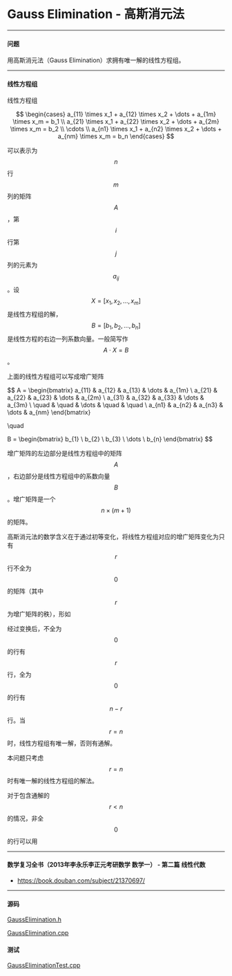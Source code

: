 <script type="text/javascript" src="https://cdnjs.cloudflare.com/ajax/libs/mathjax/2.7.1/MathJax.js?config=TeX-AMS-MML_HTMLorMML"></script>

# Gauss Elimination - 高斯消元法

--------

#### 问题

用高斯消元法（Gauss Elimination）求拥有唯一解的线性方程组。

--------

#### 线性方程组

线性方程组

$$
\begin{cases}
a_{11} \times x_1 + a_{12} \times x_2 + \dots + a_{1m} \times x_m = b_1      \\
a_{21} \times x_1 + a_{22} \times x_2 + \dots + a_{2m} \times x_m = b_2      \\
\cdots   \\
a_{n1} \times x_1 + a_{n2} \times x_2 + \dots + a_{nm} \times x_m = b_n
\end{cases}
$$

可以表示为$$ n $$行$$ m $$列的矩阵$$ A $$，第$$ i $$行第$$ j $$列的元素为$$ a_{ij} $$。设$$ X = [x_1, x_2, \dots, x_m ] $$是线性方程组的解，$$ B = [b_1, b_2, \dots, b_n] $$是线性方程的右边一列系数向量。一般简写作$$ A \cdot X = B $$。

上面的线性方程组可以写成增广矩阵

$$
A =
\begin{bmatrix}
a_{11} &   a_{12} &   a_{13} &   \dots   &   a_{1m}     \\
a_{21} &   a_{22} &   a_{23} &   \dots   &   a_{2m}     \\
a_{31} &   a_{32} &   a_{33} &   \dots   &   a_{3m}     \\
 \quad &    \quad &   \dots  &  \quad   &   \quad       \\
a_{n1} &   a_{n2} &   a_{n3} &   \dots   &   a_{nm}
\end{bmatrix}

\quad

B =
\begin{bmatrix}
b_{1}   \\
b_{2}   \\
b_{3}   \\
\dots   \\
b_{n}
\end{bmatrix}
$$

增广矩阵的左边部分是线性方程组中的矩阵$$ A $$，右边部分是线性方程组中的系数向量$$ B $$。增广矩阵是一个$$ n \times (m+1) $$的矩阵。

高斯消元法的数学含义在于通过初等变化，将线性方程组对应的增广矩阵变化为只有$$ r $$行不全为$$ 0 $$的矩阵（其中$$ r $$为增广矩阵的秩），形如

经过变换后，不全为$$ 0 $$的行有$$ r $$行，全为$$ 0 $$的行有$$ n - r $$行。当$$ r = n $$时，线性方程组有唯一解，否则有通解。

本问题只考虑$$ r = n $$时有唯一解的线性方程组的解法。

对于包含通解的$$ r \lt n $$的情况，非全$$ 0 $$的行可以用$$ $$


--------

#### 数学复习全书（2013年李永乐李正元考研数学 数学一） - 第二篇 线性代数

* https://book.douban.com/subject/21370697/

--------

#### 源码

[GaussElimination.h](https://github.com/linrongbin16/Way-to-Algorithm/blob/master/src/LinearAlgebra/Matrix/GaussElimination.h)

[GaussElimination.cpp](https://github.com/linrongbin16/Way-to-Algorithm/blob/master/src/LinearAlgebra/Matrix/GaussElimination.cpp)

#### 测试

[GaussEliminationTest.cpp](https://github.com/linrongbin16/Way-to-Algorithm/blob/master/src/LinearAlgebra/Matrix/GaussEliminationTest.cpp)
